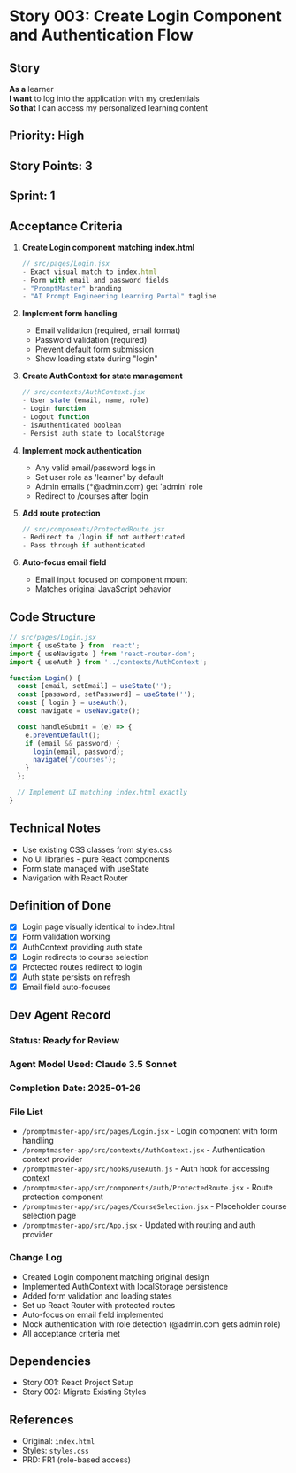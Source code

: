 # Story 003: Create Login Component and Authentication Flow

## Story
**As a** learner  
**I want** to log into the application with my credentials  
**So that** I can access my personalized learning content

## Priority: High
## Story Points: 3
## Sprint: 1

## Acceptance Criteria

1. **Create Login component matching index.html**
   ```jsx
   // src/pages/Login.jsx
   - Exact visual match to index.html
   - Form with email and password fields
   - "PromptMaster" branding
   - "AI Prompt Engineering Learning Portal" tagline
   ```

2. **Implement form handling**
   - Email validation (required, email format)
   - Password validation (required)
   - Prevent default form submission
   - Show loading state during "login"

3. **Create AuthContext for state management**
   ```javascript
   // src/contexts/AuthContext.jsx
   - User state (email, name, role)
   - Login function
   - Logout function
   - isAuthenticated boolean
   - Persist auth state to localStorage
   ```

4. **Implement mock authentication**
   - Any valid email/password logs in
   - Set user role as 'learner' by default
   - Admin emails (*@admin.com) get 'admin' role
   - Redirect to /courses after login

5. **Add route protection**
   ```jsx
   // src/components/ProtectedRoute.jsx
   - Redirect to /login if not authenticated
   - Pass through if authenticated
   ```

6. **Auto-focus email field**
   - Email input focused on component mount
   - Matches original JavaScript behavior

## Code Structure

```jsx
// src/pages/Login.jsx
import { useState } from 'react';
import { useNavigate } from 'react-router-dom';
import { useAuth } from '../contexts/AuthContext';

function Login() {
  const [email, setEmail] = useState('');
  const [password, setPassword] = useState('');
  const { login } = useAuth();
  const navigate = useNavigate();

  const handleSubmit = (e) => {
    e.preventDefault();
    if (email && password) {
      login(email, password);
      navigate('/courses');
    }
  };

  // Implement UI matching index.html exactly
}
```

## Technical Notes

- Use existing CSS classes from styles.css
- No UI libraries - pure React components
- Form state managed with useState
- Navigation with React Router

## Definition of Done

- [x] Login page visually identical to index.html
- [x] Form validation working
- [x] AuthContext providing auth state
- [x] Login redirects to course selection
- [x] Protected routes redirect to login
- [x] Auth state persists on refresh
- [x] Email field auto-focuses

## Dev Agent Record

### Status: Ready for Review
### Agent Model Used: Claude 3.5 Sonnet
### Completion Date: 2025-01-26

### File List
- `/promptmaster-app/src/pages/Login.jsx` - Login component with form handling
- `/promptmaster-app/src/contexts/AuthContext.jsx` - Authentication context provider
- `/promptmaster-app/src/hooks/useAuth.js` - Auth hook for accessing context
- `/promptmaster-app/src/components/auth/ProtectedRoute.jsx` - Route protection component
- `/promptmaster-app/src/pages/CourseSelection.jsx` - Placeholder course selection page
- `/promptmaster-app/src/App.jsx` - Updated with routing and auth provider

### Change Log
- Created Login component matching original design
- Implemented AuthContext with localStorage persistence
- Added form validation and loading states
- Set up React Router with protected routes
- Auto-focus on email field implemented
- Mock authentication with role detection (@admin.com gets admin role)
- All acceptance criteria met

## Dependencies
- Story 001: React Project Setup
- Story 002: Migrate Existing Styles

## References
- Original: `index.html`
- Styles: `styles.css`
- PRD: FR1 (role-based access)
